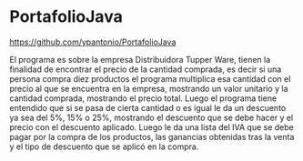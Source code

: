 # PortafolioJava
 https://github.com/ypantonio/PortafolioJava 
 
El programa es sobre la empresa Distribuidora Tupper Ware, tienen la finalidad de encontrar el precio de la cantidad comprada, es decir si una persona compra diez productos el programa multiplica esa cantidad con el precio al que se encuentra en la empresa, mostrando un valor unitario y la cantidad comprada, mostrando el precio total. Luego el programa tiene entendido que si se pasa de cierta cantidad o es igual le da un descuento ya sea del 5%, 15% o 25%, mostrando el descuento que se debe hacer y el precio con el descuento aplicado. Luego le da una lista del IVA que se debe pagar por la compra de los productos, las ganancias obtenidas tras la venta y el tipo de descuento que se aplicó en la compra.
